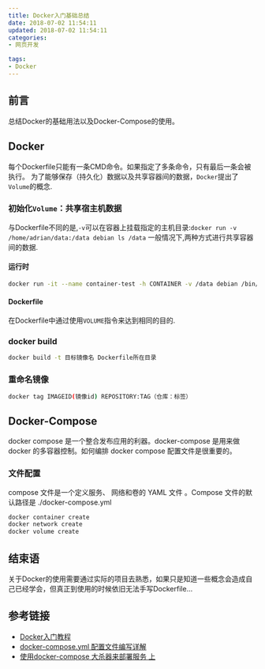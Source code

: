 ```yaml
---
title: Docker入门基础总结
date: 2018-07-02 11:54:11
updated: 2018-07-02 11:54:11
categories:
- 网页开发

tags:
- Docker
---
```


## 前言
总结Docker的基础用法以及Docker-Compose的使用。

<!-- more -->
## Docker
每个Dockerfile只能有一条CMD命令。如果指定了多条命令，只有最后一条会被执行。
为了能够保存（持久化）数据以及共享容器间的数据，`Docker`提出了`Volume`的概念.

### 初始化`Volume`：共享宿主机数据
与Dockerfile不同的是,`-v`可以在容器上挂载指定的主机目录:`docker run -v /home/adrian/data:/data debian ls /data`
一般情况下,两种方式进行共享容器间的数据.

#### 运行时
```bash
docker run -it --name container-test -h CONTAINER -v /data debian /bin/bash
```

#### Dockerfile
在Dockerfile中通过使用`VOLUME`指令来达到相同的目的.

### docker build
```bash
docker build -t 目标镜像名 Dockerfile所在目录
```

### 重命名镜像
```bash
docker tag IMAGEID(镜像id) REPOSITORY:TAG（仓库：标签）
```

## Docker-Compose
docker compose 是一个整合发布应用的利器。docker-compose 是用来做docker 的多容器控制。如何编排 docker compose 配置文件是很重要的。

### 文件配置
compose 文件是一个定义服务、 网络和卷的 YAML 文件 。Compose 文件的默认路径是 ./docker-compose.yml
```bash
docker container create
docker network create
docker volume create
```

## 结束语
关于Docker的使用需要通过实际的项目去熟悉，如果只是知道一些概念会造成自己已经学会，但真正到使用的时候依旧无法手写Dockerfile...

## 参考链接
- [Docker入门教程](http://www.docker.org.cn/book/docker/what-is-docker-16.html)
- [docker-compose.yml 配置文件编写详解](https://blog.csdn.net/qq_36148847/article/details/79427878)
- [使用docker-compose 大杀器来部署服务 上](https://www.cnblogs.com/neptunemoon/p/6512121.html)